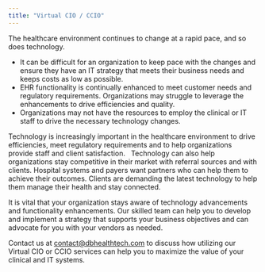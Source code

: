 ```yaml
---
title: "Virtual CIO / CCIO"
---
```


<p>The healthcare environment continues to change at a rapid pace, and so does technology.</p>
<ul>
<li>It can be difficult for an organization to keep pace with the changes and ensure they have an IT strategy that meets their business needs and keeps costs as low as possible.</li>
<li>EHR functionality is continually enhanced to meet customer needs and regulatory requirements. Organizations may struggle to leverage the enhancements to drive efficiencies and quality.</li>
<li>Organizations may not have the resources to employ the clinical or IT staff to drive the necessary technology changes.</li>
</ul>
<p>Technology is increasingly important in the healthcare environment to drive efficiencies, meet regulatory requirements and to help organizations provide staff and client satisfaction.&nbsp;&nbsp; Technology can also help organizations stay competitive in their market with referral sources and with clients. Hospital systems and payers want partners who can help them to achieve their outcomes. Clients are demanding the latest technology to help them manage their health and stay connected.</p>
<p>It is vital that your organization stays aware of technology advancements and functionality enhancements. Our skilled team can help you to develop and implement a strategy that supports your business objectives and can advocate for you with your vendors as needed.</p>

Contact us at <contact@dbhealthtech.com> to discuss how utilizing our Virtual CIO or CCIO services can help you to maximize the value of your clinical and IT systems.</p>
